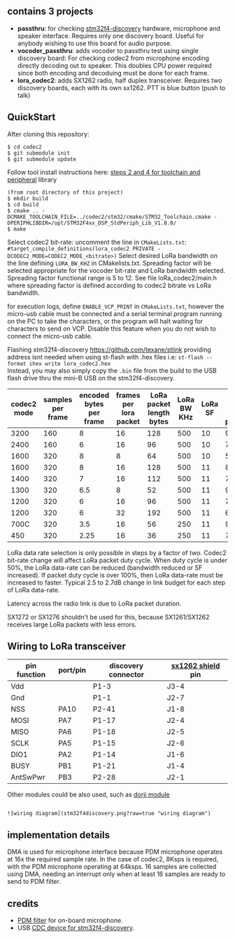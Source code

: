 ## contains 3 projects

* **passthru**: for checking [stm32f4-discovery](https://www.st.com/en/evaluation-tools/stm32f4discovery.html) hardware, microphone and speaker interface. Requires only one discovery board. Useful for anybody wishing to use this board for audio purpose.
* **vocoder_passthru**: adds vocoder to passthru test using single discovery board: For checking codec2 from microphone encoding directly decoding out to speaker.  This doubles CPU power required since both encoding and decoduing must be done for each frame.
* **lora_codec2**: adds SX1262 radio, half duplex transceiver.  Requires two discovery boards, each with its own sx1262.  PTT is blue button (push to talk)

## QuickStart
After cloning this repository:
```
$ cd codec2
$ git submodule init
$ git submodule update
```
Follow tool install instructions here: [steps 2 and 4 for toolchain and peripheral](https://github.com/drowe67/codec2/tree/master/stm32) library
```
(from root directory of this project)
$ mkdir build
$ cd build
$ cmake .. -DCMAKE_TOOLCHAIN_FILE=../codec2/stm32/cmake/STM32_Toolchain.cmake -DPERIPHLIBDIR=/opt/STM32F4xx_DSP_StdPeriph_Lib_V1.8.0/
$ make
```

Select codec2 bit-rate: uncomment the line in ``CMakeLists.txt``:
``#target_compile_definitions(lora_codec2 PRIVATE -DCODEC2_MODE=CODEC2_MODE_<bitrate>)``
Select desired LoRa bandwidth on the line defining ``LORA_BW_KHZ`` in CMakelists.txt.  Spreading factor will be selected appropriate for the vocoder bit-rate and LoRa bandwidth selected.  Spreading factor functional range is 5 to 12.  See file loRa_codec2/main.h where spreading factor is defined according to codec2 bitrate vs LoRa bandwidth.

for execution logs, define ``ENABLE_VCP_PRINT`` in ``CMakeLists.txt``, however the micro-usb cable must be connected and a serial terminal program running on the PC to take the characters, or the program will halt waiting for characters to send on VCP.   Disable this feature when you do not wish to connect the micro-usb cable.

Flashing stm32f4-discovery
https://github.com/texane/stlink
providing address isnt needed when using st-flash with .hex files
i.e: 
``st-flash --format ihex write lora_codec2.hex``  
Instead, you  may also simply copy the ``.bin`` file from the build to the USB flash drive thru the mini-B USB on the stm32f4-discovery.



codec2 mode | samples per frame |  encoded bytes per frame | frames per lora packet | LoRa packet length bytes | LoRa BW KHz | LoRa SF | air-time used percent | packet duration (ms)
----------- | ----------------- | ------------------------ | ---------------------- | ------------------------ | ----------- | ------- | --------------------  | ---------
   3200     |       160         |          8               |       16               |      128                 |     500     |   10    |       96              |  
   2400     |       160         |          6               |       16               |       96                 |     500     |   10    |       77              |  237
   1600     |       320         |          8               |        8               |       64                 |     500     |   10    |       56              |
   1600     |       320         |          8               |       16               |      128                 |     500     |   11    |       86              |  555
   1400     |       320         |          7               |       16               |      112                 |     500     |   11    |       77              |  493
   1300     |       320         |         6.5              |        8               |       52                 |     500     |   11    |       90              |  288
   1200     |       320         |          6               |       16               |       96                 |     500     |   11    |       71              |  452
   1200     |       320         |          6               |       32               |      192                 |     500     |   11    |       62              |  1281
   700C     |       320         |         3.5              |       16               |       56                 |     250     |   11    |       96              |  576
   450      |       320         |         2.25             |       16               |       36                 |     250     |   11    |       71              |  453

LoRa data rate selection is only possible in steps by a factor of two.  Codec2 bit-rate change will affect LoRa packet duty cycle.  When duty cycle is under 50%, the LoRa data-rate can be reduced (bandwidth reduced or SF increased).  If packet duty cycle is over 100%, then LoRa data-rate must be increased to faster.  Typical 2.5 to 2.7dB change in link budget for each step of LoRa data-rate.

Latency across the radio link is due to LoRa packet duration.

SX1272 or SX1276 shouldn't be used for this, because SX1261/SX1262 receives large LoRa packets with less errors.

## Wiring to LoRa transceiver
pin function |  port/pin |  discovery connector | [sx1262 shield](https://os.mbed.com/components/SX126xMB2xAS/) pin
------------ | --------- | -------------------- | ----------- | 
Vdd          |           |       P1-3           |     J3-4           
Gnd          |           |       P1-1           |     J2-7
NSS          |  PA10     |       P2-41          |     J1-8
MOSI         |  PA7      |       P1-17          |     J2-4
MISO         |  PA6      |       P1-18          |     J2-5
SCLK         |  PA5      |       P1-15          |     J2-6
DIO1         |  PA2      |       P1-14          |     J1-6
BUSY         |  PB1      |       P1-21          |     J1-4
AntSwPwr     |  PB3      |       P2-28          |     J2-1
Other modules could be also used, such as [dorji module](http://www.dorji.com/products-detail.php?ProId=63)
```

![wiring diagram](stm32f4discovery.png?raw=true "wiring diagram")
```

## implementation details
DMA is used for microphone interface because PDM microphone operates at 16x the required sample rate.  In the case of codec2, 8Ksps is required, with the PDM microphone operating at 64ksps.  16 samples are collected using DMA, needing an interrupt only when at least 16 samples are ready to send to PDM filter.


## credits
* [PDM filter](https://github.com/olegv142/pdm_firx) for on-board microphone.
* USB [CDC device for stm32f4-discovery](https://github.com/xenovacivus/STM32DiscoveryVCP).
